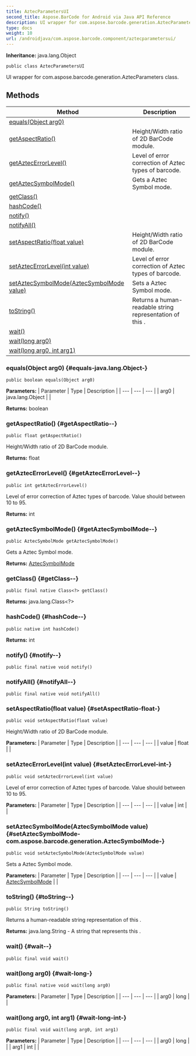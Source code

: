 ```yaml
---
title: AztecParametersUI
second_title: Aspose.BarCode for Android via Java API Reference
description: UI wrapper for com.aspose.barcode.generation.AztecParameters class.
type: docs
weight: 10
url: /androidjava/com.aspose.barcode.component/aztecparametersui/
---
```

**Inheritance:**
java.lang.Object
```
public class AztecParametersUI
```

UI wrapper for com.aspose.barcode.generation.AztecParameters class.
## Methods

| Method | Description |
| --- | --- |
| [equals(Object arg0)](#equals-java.lang.Object-) |  |
| [getAspectRatio()](#getAspectRatio--) | Height/Width ratio of 2D BarCode module. |
| [getAztecErrorLevel()](#getAztecErrorLevel--) | Level of error correction of Aztec types of barcode. |
| [getAztecSymbolMode()](#getAztecSymbolMode--) | Gets a Aztec Symbol mode. |
| [getClass()](#getClass--) |  |
| [hashCode()](#hashCode--) |  |
| [notify()](#notify--) |  |
| [notifyAll()](#notifyAll--) |  |
| [setAspectRatio(float value)](#setAspectRatio-float-) | Height/Width ratio of 2D BarCode module. |
| [setAztecErrorLevel(int value)](#setAztecErrorLevel-int-) | Level of error correction of Aztec types of barcode. |
| [setAztecSymbolMode(AztecSymbolMode value)](#setAztecSymbolMode-com.aspose.barcode.generation.AztecSymbolMode-) | Sets a Aztec Symbol mode. |
| [toString()](#toString--) | Returns a human-readable string representation of this . |
| [wait()](#wait--) |  |
| [wait(long arg0)](#wait-long-) |  |
| [wait(long arg0, int arg1)](#wait-long-int-) |  |
### equals(Object arg0) {#equals-java.lang.Object-}
```
public boolean equals(Object arg0)
```




**Parameters:**
| Parameter | Type | Description |
| --- | --- | --- |
| arg0 | java.lang.Object |  |

**Returns:**
boolean
### getAspectRatio() {#getAspectRatio--}
```
public float getAspectRatio()
```


Height/Width ratio of 2D BarCode module.

**Returns:**
float
### getAztecErrorLevel() {#getAztecErrorLevel--}
```
public int getAztecErrorLevel()
```


Level of error correction of Aztec types of barcode. Value should between 10 to 95.

**Returns:**
int
### getAztecSymbolMode() {#getAztecSymbolMode--}
```
public AztecSymbolMode getAztecSymbolMode()
```


Gets a Aztec Symbol mode.

**Returns:**
[AztecSymbolMode](../../com.aspose.barcode.generation/aztecsymbolmode)
### getClass() {#getClass--}
```
public final native Class<?> getClass()
```




**Returns:**
java.lang.Class<?>
### hashCode() {#hashCode--}
```
public native int hashCode()
```




**Returns:**
int
### notify() {#notify--}
```
public final native void notify()
```




### notifyAll() {#notifyAll--}
```
public final native void notifyAll()
```




### setAspectRatio(float value) {#setAspectRatio-float-}
```
public void setAspectRatio(float value)
```


Height/Width ratio of 2D BarCode module.

**Parameters:**
| Parameter | Type | Description |
| --- | --- | --- |
| value | float |  |

### setAztecErrorLevel(int value) {#setAztecErrorLevel-int-}
```
public void setAztecErrorLevel(int value)
```


Level of error correction of Aztec types of barcode. Value should between 10 to 95.

**Parameters:**
| Parameter | Type | Description |
| --- | --- | --- |
| value | int |  |

### setAztecSymbolMode(AztecSymbolMode value) {#setAztecSymbolMode-com.aspose.barcode.generation.AztecSymbolMode-}
```
public void setAztecSymbolMode(AztecSymbolMode value)
```


Sets a Aztec Symbol mode.

**Parameters:**
| Parameter | Type | Description |
| --- | --- | --- |
| value | [AztecSymbolMode](../../com.aspose.barcode.generation/aztecsymbolmode) |  |

### toString() {#toString--}
```
public String toString()
```


Returns a human-readable string representation of this .

**Returns:**
java.lang.String - A string that represents this .
### wait() {#wait--}
```
public final void wait()
```




### wait(long arg0) {#wait-long-}
```
public final native void wait(long arg0)
```




**Parameters:**
| Parameter | Type | Description |
| --- | --- | --- |
| arg0 | long |  |

### wait(long arg0, int arg1) {#wait-long-int-}
```
public final void wait(long arg0, int arg1)
```




**Parameters:**
| Parameter | Type | Description |
| --- | --- | --- |
| arg0 | long |  |
| arg1 | int |  |

